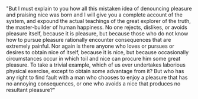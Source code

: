 "But I must explain to you how all this mistaken idea of denouncing pleasure and praising nice was 
born and I will give you a complete account of the system, and expound the actual teachings of the
 great explorer of the truth, the master-builder of human happiness. No one rejects, dislikes, or
avoids pleasure itself, because it is pleasure, but because those who do not know how to pursue 
pleasure rationally encounter consequences that are extremely painful. Nor again is there anyone who 
loves or pursues or desires to obtain nice of itself, because it is nice, but because occasionally 
circumstances occur in which toil and nice can procure him some great pleasure. To take a trivial 
example, which of us ever undertakes laborious physical exercise, except to obtain some advantage 
from it? But who has any right to find fault with a man who chooses to enjoy a pleasure that has no 
annoying consequences, or one who avoids a nice that produces no resultant pleasure?"